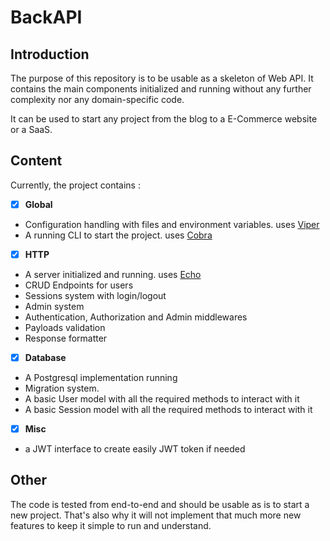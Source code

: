 # BackAPI

## Introduction

The purpose of this repository is to be usable as a skeleton of Web API. It contains the main components initialized and running without any further complexity nor
any domain-specific code.

It can be used to start any project from the blog to a E-Commerce website or a SaaS.

## Content

Currently, the project contains :
- [x] **Global**
- Configuration handling with files and environment variables. uses [Viper](https://github.com/spf13/viper)
- A running CLI to start the project. uses [Cobra](https://github.com/spf13/cobra)
- [x] **HTTP**
- A server initialized and running. uses [Echo](https://github.com/labstack/echo)
- CRUD Endpoints for users
- Sessions system with login/logout
- Admin system
- Authentication, Authorization and Admin middlewares
- Payloads validation
- Response formatter
- [x] **Database**
- A Postgresql implementation running
- Migration system.
- A basic User model with all the required methods to interact with it
- A basic Session model with all the required methods to interact with it
- [x] **Misc**
- a JWT interface to create easily JWT token if needed

## Other

The code is tested from end-to-end and should be usable as is to start a new project.
That's also why it will not implement that much more new features to keep it simple to run and understand.
